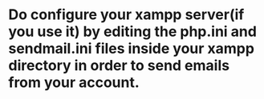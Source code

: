 # Do configure your xampp server(if you use it) by editing the php.ini and sendmail.ini files inside your xampp directory in order to send emails from your account.

